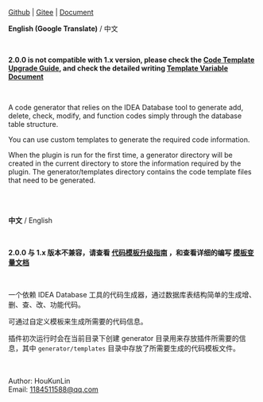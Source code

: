 [Github](https://github.com/houkunlin/Database-Generator) | [Gitee](https://gitee.com/houkunlin/Database-Generator) | [Document](https://github.com/houkunlin/Database-Generator/blob/master/doc/template-document.md) 

**English (Google Translate)** / 中文

<br>

**2.0.0 is not compatible with 1.x version, please check the [Code Template Upgrade Guide](https://github.com/houkunlin/Database-Generator/blob/master/doc/upgrade-2.0.0.md), and check the detailed writing [Template Variable Document](https://github.com/houkunlin/Database-Generator/blob/master/doc/template-document.md)**

<br>

A code generator that relies on the IDEA Database tool to generate add, delete, check, modify, and function codes simply through the database table structure.

You can use custom templates to generate the required code information.

When the plugin is run for the first time, a generator directory will be created in the current directory to store the information required by the plugin. The generator/templates directory contains the code template files that need to be generated.

<br><br>

**中文** / English

<br>

**2.0.0 与 1.x 版本不兼容，请查看 [代码模板升级指南](https://github.com/houkunlin/Database-Generator/blob/master/doc/upgrade-2.0.0.md) ，和查看详细的编写 [模板变量文档](https://github.com/houkunlin/Database-Generator/blob/master/doc/template-document.md)**

<br>

一个依赖 IDEA Database 工具的代码生成器，通过数据库表结构简单的生成增、删、查、改、功能代码。

可通过自定义模板来生成所需要的代码信息。

插件初次运行时会在当前目录下创建 generator 目录用来存放插件所需要的信息，其中 `generator/templates` 目录中存放了所需要生成的代码模板文件。

<br><br>
Author: HouKunLin<br>
Email: 1184511588@qq.com

